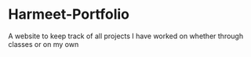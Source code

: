 # Harmeet-Portfolio
A website to keep track of all projects I have worked on whether through classes or on my own
